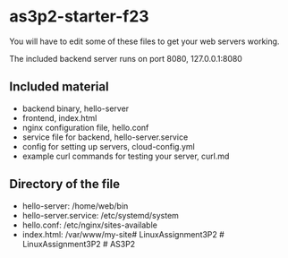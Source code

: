 # as3p2-starter-f23

You will have to edit some of these files to get your web servers working.

The included backend server runs on port 8080, 127.0.0.1:8080

## Included material

- backend binary, hello-server
- frontend, index.html
- nginx configuration file, hello.conf
- service file for backend, hello-server.service
- config for setting up servers, cloud-config.yml
- example curl commands for testing your server, curl.md

## Directory of the file

- hello-server: /home/web/bin
- hello-server.service: /etc/systemd/system
- hello.conf: /etc/nginx/sites-available
- index.html: /var/www/my-site#   L i n u x A s s i g n m e n t 3 P 2  
 #   L i n u x A s s i g n m e n t 3 P 2  
 #   A S 3 P 2  
 